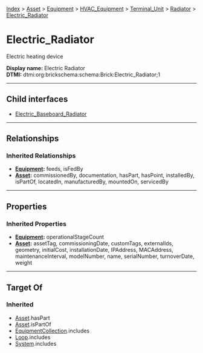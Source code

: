 [Index](../../../../../../index.md) > [Asset](../../../../../Asset.md) > [Equipment](../../../../Equipment.md) > [HVAC_Equipment](../../../HVAC_Equipment.md) > [Terminal_Unit](../../Terminal_Unit.md) > [Radiator](../Radiator.md) > [Electric_Radiator](#)
# Electric_Radiator

Electric heating device


**Display name:** Electric Radiator<br />
**DTMI:** dtmi:org:brickschema:schema:Brick:Electric_Radiator;1

---

## Child interfaces
* [Electric_Baseboard_Radiator](Electric_Baseboard_Radiator.md)

---

## Relationships

### Inherited Relationships
* **[Equipment](../../../../Equipment.md):** feeds, isFedBy
* **[Asset](../../../../../Asset.md):** commissionedBy, documentation, hasPart, hasPoint, installedBy, isPartOf, locatedIn, manufacturedBy, mountedOn, servicedBy

---

## Properties

### Inherited Properties
* **[Equipment](../../../../Equipment.md):** operationalStageCount
* **[Asset](../../../../../Asset.md):** assetTag, commissioningDate, customTags, externalIds, geometry, initialCost, installationDate, IPAddress, MACAddress, maintenanceInterval, modelNumber, name, serialNumber, turnoverDate, weight

---

## Target Of
### Inherited
* [Asset](../../../../../Asset.md).hasPart
* [Asset](../../../../../Asset.md).isPartOf
* [EquipmentCollection](../../../../../../Collection/EquipmentCollection.md).includes
* [Loop](../../../../../../Collection/Loop/Loop.md).includes
* [System](../../../../../../Collection/System/System.md).includes
